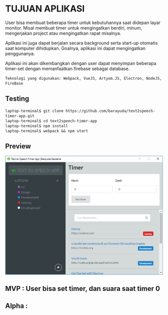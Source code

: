 # TUJUAN APLIKASI

User bisa membuat beberapa timer untuk kebutuhannya saat didepan layar monitor.
Misal membuat timer untuk mengingatkan berdiri, minum, mengerjakan project
atau mengingatkan rapat misalnya.

Aplikasi ini juga dapat berjalan secara background serta start-up otomatis saat
komputer dihidupkan. Goalnya, aplikasi ini dapat mengingatkan penggunanya.

Aplikasi ini akan dikembangkan dengan user dapat menyimpan beberapa timer-set
dengan memanfaatkan firebase sebagai database.

```
Teknologi yang digunakan: Webpack, VueJS, Artyom.JS, Electron, NodeJS, FireBase
```

## Testing

```
laptop-terminal$ git clone https://github.com/barayuda/text2speech-timer-app.git
laptop-terminal$ cd text2speech-timer-app
laptop-terminal$ npm install
laptop-terminal$ webpack && npm start
```

## Preview

![preview](https://raw.githubusercontent.com/barayuda/text2speech-timer-app/master/mvp-preview-text2speech-timer-app.jpg)

## MVP : User bisa set timer, dan suara saat timer 0
## Alpha :
